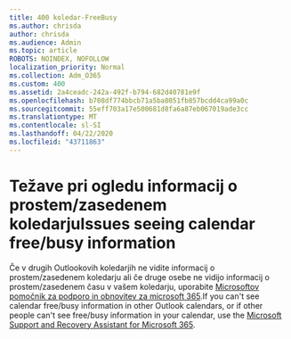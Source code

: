 ```yaml
---
title: 400 koledar-FreeBusy
ms.author: chrisda
author: chrisda
ms.audience: Admin
ms.topic: article
ROBOTS: NOINDEX, NOFOLLOW
localization_priority: Normal
ms.collection: Adm_O365
ms.custom: 400
ms.assetid: 2a4ceadc-242a-492f-b794-682d40781e9f
ms.openlocfilehash: b708df774bbcb71a5ba8051fb857bcdd4ca99a0c
ms.sourcegitcommit: 55eff703a17e500681d8fa6a87eb067019ade3cc
ms.translationtype: MT
ms.contentlocale: sl-SI
ms.lasthandoff: 04/22/2020
ms.locfileid: "43711863"
---
```

# <a name="issues-seeing-calendar-freebusy-information"></a><span data-ttu-id="094d3-102">Težave pri ogledu informacij o prostem/zasedenem koledarju</span><span class="sxs-lookup"><span data-stu-id="094d3-102">Issues seeing calendar free/busy information</span></span>

<span data-ttu-id="094d3-103">Če v drugih Outlookovih koledarjih ne vidite informacij o prostem/zasedenem koledarju ali če druge osebe ne vidijo informacij o prostem/zasedenem času v vašem koledarju, uporabite [Microsoftov pomočnik za podporo in obnovitev za microsoft 365](https://diagnostics.office.com/).</span><span class="sxs-lookup"><span data-stu-id="094d3-103">If you can't see calendar free/busy information in other Outlook calendars, or if other people can't see free/busy information in your calendar, use the [Microsoft Support and Recovery Assistant for Microsoft 365](https://diagnostics.office.com/).</span></span>
